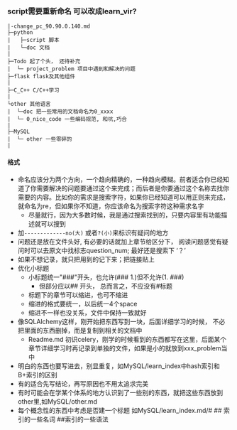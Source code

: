 ### script需要重新命名 可以改成learn_vir?
```
|-change_pc_90.90.0.140.md
├─python
|   ├─script 脚本
|   └─doc 文档
|     
├─Todo 起了个头， 还待补充
|  └─ project_problem 项目中遇到和解决的问题
├─flask flask及其他组件
|   
├─C_C++ C/C++学习
| 
└other 其他语言
|  └─doc 把一些常用的文档命名为0_xxxx
|  └─ 0_nice_code 一些编码规范, 和坑,巧合
|   
├─MySQL
|  └─ other 一些零碎的
| 
```
#### 格式
- 命名应该分为两个方向，一个趋向精确的，一种趋向模糊。前者适合你已经知道了你需要解决的问题要通过这个来完成；而后者是你要通过这个名称去找你需要的内容。比如你的需求是搜索字符，如果你已经知道可以用正则来完成，就命名为re，但如果你不知道，你应该命名为搜索字符这种需求名字
  - 尽量就行，因为大多数时候，我是通过搜索找到的，只要内容里有功能描述就可以搜到
- 加`-------------no(大)` 或者`?(小)`来标识有疑问的地方 
- 问题还是放在文件头好, 有必要的话就加上章节给区分下， 阅读问题感觉有疑问时可以去原文中找标志question_num;
  最好还是搜索下 ‘？’
- 如果不想记录，就只把用到的记下来；把链接贴上
- 优化小标题
    - 小标题统一"###"开头，也允许(### 1.)但不允许(1. ###)
      - 但部分应以## 开头， 总而言之，不应没有#标题
    - 标题下的章节可以缩进，也可不缩进
    - 缩进的格式要统一，以后统一4个space
    - 缩进不一样也没关系，文件中保持一致就好
- 像SQLAlchemy这样，刚开始把东西写到一块，后面详细学习的时候， 不必把里面的东西删掉，而是复制到相关的文档中
  - Readme.md 初识celery，刚学的时候看到的东西都写在这里，后面某个章节详细学习时再记录到单独的文件，如果是小的就放到xxx_problem当中
- 明白的东西也要写进去，别显重复，如MySQL/learn_index中hash索引和B+索引的区别
- 有的适合先写结论，再写原因也不用太追求完美
- 有时可能会在学某个体系的地方认识到了一些别的东西，就把这些东西放到other里,如MySQL/other.md
- 每个概念性的东西中考虑是否建一个标题 如MySQL/learn_index.md/# ## 索引的一些名词 ##索引的一些语法

